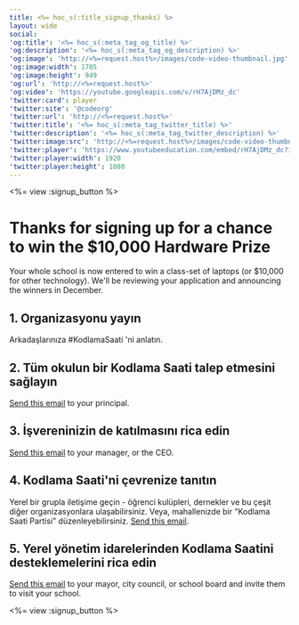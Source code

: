 ```yaml
---
title: <%= hoc_s(:title_signup_thanks) %>
layout: wide
social:
'og:title': '<%= hoc_s(:meta_tag_og_title) %>'
'og:description': '<%= hoc_s(:meta_tag_og_description) %>'
'og:image': 'http://<%=request.host%>/images/code-video-thumbnail.jpg'
'og:image:width': 1705
'og:image:height': 949
'og:url': 'http://<%=request.host%>'
'og:video': 'https://youtube.googleapis.com/v/rH7AjDMz_dc'
'twitter:card': player
'twitter:site': '@codeorg'
'twitter:url': 'http://<%=request.host%>'
'twitter:title': '<%= hoc_s(:meta_tag_twitter_title) %>'
'twitter:description': '<%= hoc_s(:meta_tag_twitter_description) %>'
'twitter:image:src': 'http://<%=request.host%>/images/code-video-thumbnail.jpg'
'twitter:player': 'https://www.youtubeeducation.com/embed/rH7AjDMz_dc?iv_load_policy=3&rel=0&autohide=1&showinfo=0'
'twitter:player:width': 1920
'twitter:player:height': 1080
---
```


<%= view :signup_button %>

# Thanks for signing up for a chance to win the $10,000 Hardware Prize

Your whole school is now entered to win a class-set of laptops (or $10,000 for other technology). We'll be reviewing your application and announcing the winners in December.

## 1. Organizasyonu yayın

Arkadaşlarınıza #KodlamaSaati 'ni anlatın.

## 2. Tüm okulun bir Kodlama Saati talep etmesini sağlayın

[Send this email](<%= resolve_url('/resources#email') %>) to your principal.

## 3. İşvereninizin de katılmasını rica edin

[Send this email](<%= resolve_url('/resources#email') %>) to your manager, or the CEO.

## 4. Kodlama Saati'ni çevrenize tanıtın

Yerel bir grupla iletişime geçin - öğrenci kulüpleri, dernekler ve bu çeşit diğer organizasyonlara ulaşabilirsiniz. Veya, mahallenizde bir "Kodlama Saati Partisi" düzenleyebilirsiniz. [Send this email](<%= resolve_url('/resources#email') %>).

## 5. Yerel yönetim idarelerinden Kodlama Saatini desteklemelerini rica edin

[Send this email](<%= resolve_url('/resources#politicians') %>) to your mayor, city council, or school board and invite them to visit your school.

<%= view :signup_button %>